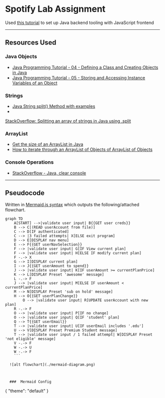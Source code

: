 # Spotify Lab Assignment

Used [this tutorial](https://andrew-flower.com/blog/Spring-Boot-and-React-1) to
set up Java backend tooling with JavaScript frontend

________

## Resources Used

### Java Objects
- [Java Programming Tutorial - 04 - Defining a Class and Creating Objects in
  Java](https://www.youtube.com/watch?v=4xKihjI6HJ0)
- [Java Programming Tutorial - 05 - Storing and Accessing Instance Variables of
  an Object](https://www.youtube.com/watch?v=q4vknQYjHy8)

### Strings
- [Java String split() Method with examples](https://beginnersbook.com/2013/12/java-string-split-method-example/)
-
[StackOverflow: Splitting an array of strings in Java using .split](https://stackoverflow.com/questions/19431710/splitting-an-array-of-strings-in-java-using-split)
### ArrayList
- [Get the size of an ArrayList in Java](https://www.tutorialspoint.com/get-the-size-of-an-arraylist-in-java#:~:text=The%20size%20of%20an%20ArrayList%20can%20be%20obtained%20by%20using,the%20ArrayList%20i.e.%20the%20size.)
- [How to iterate through an ArrayList of Objects of ArrayList of Objects](https://xspdf.com/resolution/58257776.html)

### Console Operations
- [StackOverflow - Java, clear console](https://stackoverflow.com/a/32295974)
________

## Pseudocode

Written in [Mermaid.js syntax](https://mermaid-js.github.io/mermaid/) which outputs the following/attached flowchart.


```
graph TD
    A[START] -->|validate user input| B{{GET user creds}}
    B --> C[(READ userAccount from file)]
    C --> D[IF authenticated]
    C --> |3 failed attempts| X[ELSE exit program]
    D --> E[DISPLAY nav menu]
    E --> F{{GET userNavSelection}}
    F --> |validate user input| G[IF View current plan]
    F --> |validate user input| H[ELSE IF modify current plan]
    F -.-> X
    G --> I[DISPLAY current plan]
    I --> J{{GET userAmount to spend}}
    J --> |validate user input| K[IF userAmount >= currentPlanPrice]
    K --> L[DISPLAY Preset 'awesome' message]
    L -.-> F
    J --> |validate user input| M[ELSE IF userAmount < currentPlanPrice]
    M --> N[DISPLAY Preset 'sub on hold' message]
    H --> O{{GET userPlanChange}}
        O --> |validate user input| R[UPDATE userAccount with new plan]
    R -.-> F
    O --> |validate user input| P[IF no change]
    O --> |validate user input| Q[IF 'student' plan]
    Q --> T{{GET userEmail}}
    T --> |validate user input| U[IF userEmail includes '.edu']
    U --> V[DISPLAY Preset Premium Student message]
    T --> |validate user input / 1 failed attempt| W[DISPLAY Preset 'not eligible' message]
    V -.-> F
    W -.-> U
    W -.-> F
    ```
    
  ![alt flowchart](./mermaid-diagram.png)
    
    
    
  ###  Mermaid Config
```
{
  "theme": "default"
}
```
